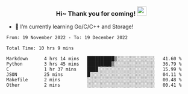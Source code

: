<h3 align="center">
    Hi~ Thank you for coming!
    <img src="https://media.giphy.com/media/hvRJCLFzcasrR4ia7z/giphy.gif" width="25px">
</h3>

<!--
**pineapple-man/pineapple-man** is a ✨ _special_ ✨ repository because its `README.md` (this file) appears on your GitHub profile.

Here are some ideas to get you started:
- 🔭 I’m currently working on ...
- 🤔 I’m looking for help with ...
- 💬 Ask me about ...
- 📫 How to reach me: ...
- 😄 Pronouns: ...
- ⚡ Fun fact: 
- 👯 I’m looking to collaborate on kubernetes
-->
- 🌱 I’m currently learning Go/C/C++ and Storage!

<!--START_SECTION:waka-->

```text
From: 19 November 2022 - To: 19 December 2022

Total Time: 10 hrs 9 mins

Markdown      4 hrs 14 mins   ██████████▒░░░░░░░░░░░░░░   41.60 %
Python        3 hrs 45 mins   █████████▒░░░░░░░░░░░░░░░   36.79 %
C             1 hr 37 mins    ████░░░░░░░░░░░░░░░░░░░░░   15.99 %
JSON          25 mins         █░░░░░░░░░░░░░░░░░░░░░░░░   04.11 %
Makefile      2 mins          ░░░░░░░░░░░░░░░░░░░░░░░░░   00.48 %
Other         2 mins          ░░░░░░░░░░░░░░░░░░░░░░░░░   00.41 %
```

<!--END_SECTION:waka-->
